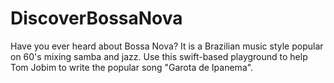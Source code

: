 # DiscoverBossaNova
Have you ever heard about Bossa Nova? It is a Brazilian music style popular on 60's mixing samba and jazz. Use this swift-based playground to help Tom Jobim to write the popular song "Garota de Ipanema".
